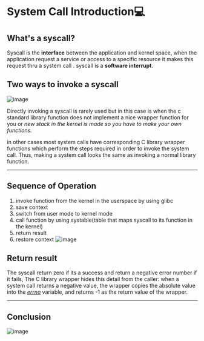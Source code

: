 
# System Call Introduction💻

## What's a syscall?
Syscall is the **interface** between the application and kernel space, when the application request a service or access to a specific resource it makes this request thru a system call . syscall is a **software interrupt**.

## Two ways to invoke a syscall

![image](https://github.com/Reemaa828/Linux_11_5/assets/112731236/dda4ada4-16c2-45f2-9d67-5407f96aec83)



Directly invoking a syscall is rarely used but in this case is when the c standard library function does not implement a nice wrapper function for you or *new stack in the kernel is made so you have to make your own functions.*

in other cases most system calls have corresponding C library wrapper functions which perform the
steps required in order to invoke the system call.  Thus, making a system call looks the same as invoking a normal library function.
___
## Sequence of Operation

1) invoke function from the kernel in the userspace by using glibc
2) save context
3) switch from user mode to kernel mode
4) call function by using systable(table that maps syscall to its function in the kernel)
5) return result 
6) restore context
![image](https://github.com/Reemaa828/Linux_11_5/assets/112731236/74c464c5-06d5-48e0-87a3-9f1ee6bdf682)

## Return result
The syscall return zero if its a success and return a negative error number if it fails, The C library wrapper hides this detail from the caller: when a system call returns a negative value, the wrapper copies the absolute value into the _[errno](https://man7.org/linux/man-pages/man3/errno.3.html)_ variable, and returns -1 as the return value of the wrapper.

___
## Conclusion
![image](https://github.com/Reemaa828/Linux_11_5/assets/112731236/6a46b143-7447-43ff-b5ab-032b40d47d81)


